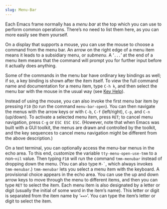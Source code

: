 ```yaml
---
slug: Menu-Bar
---
```


Each Emacs frame normally has a *menu bar* at the top which you can use to perform common operations. There’s no need to list them here, as you can more easily see them yourself.

On a display that supports a mouse, you can use the mouse to choose a command from the menu bar. An arrow on the right edge of a menu item means it leads to a subsidiary menu, or *submenu*. A ‘`...`’ at the end of a menu item means that the command will prompt you for further input before it actually does anything.

Some of the commands in the menu bar have ordinary key bindings as well; if so, a key binding is shown after the item itself. To view the full command name and documentation for a menu item, type `C-h k`, and then select the menu bar with the mouse in the usual way (see [Key Help](/docs/emacs/Key-Help)).

Instead of using the mouse, you can also invoke the first menu bar item by pressing `F10` (to run the command `menu-bar-open`). You can then navigate the menus with the arrow keys or with `C-b`, `C-f` (left/right), `C-p`, and `C-n` (up/down). To activate a selected menu item, press `RET`; to cancel menu navigation, press `C-g` or `ESC ESC ESC`. (However, note that when Emacs was built with a GUI toolkit, the menus are drawn and controlled by the toolkit, and the key sequences to cancel menu navigation might be different from the above description.)

On a text terminal, you can optionally access the menu-bar menus in the echo area. To this end, customize the variable `tty-menu-open-use-tmm` to a non-`nil` value. Then typing `F10` will run the command `tmm-menubar` instead of dropping down the menu. (You can also type `` M-` ``, which always invokes `tmm-menubar`.) `tmm-menubar` lets you select a menu item with the keyboard. A provisional choice appears in the echo area. You can use the up and down arrow keys to move through the menu to different items, and then you can type `RET` to select the item. Each menu item is also designated by a letter or digit (usually the initial of some word in the item’s name). This letter or digit is separated from the item name by ‘`==>`’. You can type the item’s letter or digit to select the item.
